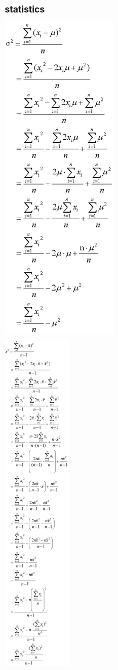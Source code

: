 # statistics

![](https://github.com/QifengSun/statistics/blob/master/png/variance_for_population.png)

![](https://github.com/QifengSun/statistics/blob/master/png/variance_for_sample.png)
